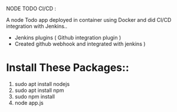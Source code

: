 NODE TODO CI/CD :

A node Todo app deployed in container using Docker and did CI/CD integration with Jenkins..

* Jenkins plugins ( Github integration plugin )
* Created github webhook and integrated with jenkins )

# Install These Packages::

1. sudo apt install nodejs
2. sudo apt install npm
3. sudo npm install
4. node app.js
